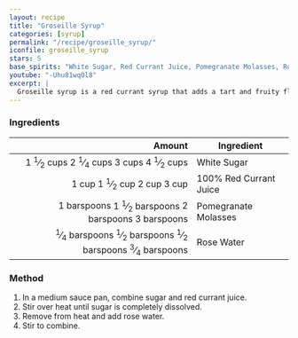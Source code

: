 ```yaml
---
layout: recipe
title: "Groseille Syrup"
categories: [syrup]
permalink: "/recipe/groseille_syrup/"
iconfile: groseille_syrup
stars: 5
base_spirits: "White Sugar, Red Currant Juice, Pomegranate Molasses, Rose Water"
youtube: "-Uhu81wqOl8"
excerpt: |
  Groseille syrup is a red currant syrup that adds a tart and fruity flavor to cocktails. It's a key ingredient in classic cocktails like the Artist's Special and the Nineteen Twenty.
---
```


### Ingredients

|        Amount | Ingredient             |
| ------------: | ---------------------- |
|      <span class="onex active">1 <sup>1</sup>&frasl;<sub>2</sub> cups </span> <span class="onehalfx">2 <sup>1</sup>&frasl;<sub>4</sub> cups </span> <span class="twox">3 cups </span> <span class="threex">4 <sup>1</sup>&frasl;<sub>2</sub> cups </span>| White Sugar            |
|         <span class="onex active">1 cup </span> <span class="onehalfx">1 <sup>1</sup>&frasl;<sub>2</sub> cup </span> <span class="twox">2 cup </span> <span class="threex">3 cup </span>| 100% Red Currant Juice |
|    <span class="onex active">1 barspoons</span> <span class="onehalfx">1 <sup>1</sup>&frasl;<sub>2</sub> barspoons</span> <span class="twox">2 barspoons</span> <span class="threex">3 barspoons</span>| Pomegranate Molasses   |
| <span class="onex active"> <sup>1</sup>&frasl;<sub>4</sub> barspoons</span> <span class="onehalfx"> <sup>1</sup>&frasl;<sub>2</sub> barspoons</span> <span class="twox"> <sup>1</sup>&frasl;<sub>2</sub> barspoons</span> <span class="threex"> <sup>3</sup>&frasl;<sub>4</sub> barspoons</span>| Rose Water             |

### Method

1. In a medium sauce pan, combine sugar and red currant juice.
2. Stir over heat until sugar is completely dissolved.
3. Remove from heat and add rose water.
4. Stir to combine.

    
<script type="application/ld+json">
{
  "@context": "https://schema.org",
  "@type": "Recipe",
  "author": "{{ page.author }}",
  "description": "{{ page.excerpt | strip_html | replace: '"', "'" }}",
  "image": "{% for ingredient in site.data[page.iconfile].images.ingredient limit: 1 %}{{ ingredient.url }}{% endfor %}",
  "recipeIngredient": [  " 1.5 cups White Sugar ",
  "1 cup 100% Red Currant Juice",
  " 1 barspoon Pomegranate Molasses",
  "0.25 barspoon Rose Water"],
  "name": "{{ page.title }}",
  "recipeInstructions": "",
  "recipeYield": "1 cocktail",
  "recipeCategory": "cocktail",
  "aggregateRating": "{%- if page.stars -%}{%- include stars_metadata.html %} out of 5{% else %}NA{%- endif -%}",
  "recipeCuisine": "global",
  "prepTime": "20 minutes",
  "cookTime": "15 second",
  "keywords": "{{ page.title }}, cocktail, {{ page.eras }}, {%- include category_metadata.html -%}, {%- include spirits_metadata.html -%}",
  "nutrition": "NA"
}
</script>

    